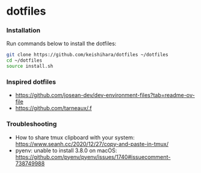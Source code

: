# dotfiles

### Installation

Run commands below to install the dotfiles:
```bash
git clone https://github.com/keishihara/dotfiles ~/dotfiles
cd ~/dotfiles
source install.sh
```

### Inspired dotfiles

- https://github.com/josean-dev/dev-environment-files?tab=readme-ov-file
- https://github.com/tarneaux/.f


### Troubleshooting

- How to share tmux clipboard with your system: https://www.seanh.cc/2020/12/27/copy-and-paste-in-tmux/
- pyenv: unable to install 3.8.0 on macOS: https://github.com/pyenv/pyenv/issues/1740#issuecomment-738749988
